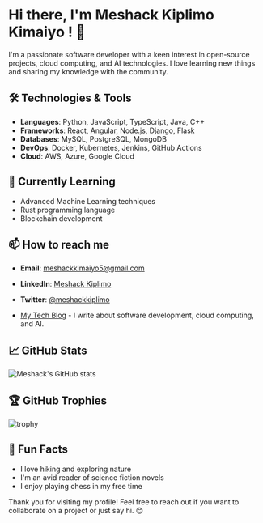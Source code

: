 # Hi there, I'm Meshack Kiplimo Kimaiyo ! 👋

I'm a passionate software developer with a keen interest in open-source projects, cloud computing, and AI technologies. I love learning new things and sharing my knowledge with the community.

## 🛠️ Technologies & Tools

- **Languages**: Python, JavaScript, TypeScript, Java, C++
- **Frameworks**: React, Angular, Node.js, Django, Flask
- **Databases**: MySQL, PostgreSQL, MongoDB
- **DevOps**: Docker, Kubernetes, Jenkins, GitHub Actions
- **Cloud**: AWS, Azure, Google Cloud

## 🌱 Currently Learning

- Advanced Machine Learning techniques
- Rust programming language
- Blockchain development

## 📫 How to reach me

- **Email**: meshackkimaiyo5@gmail.com
- **LinkedIn**: [Meshack Kiplimo](https://www.linkedin.com/in/meshack-kimaiyo-692432255/)
- **Twitter**: [@meshackkiplimo](https://x.com/kokya_kip)





- [My Tech Blog](https://meshackkiplimo.blog) - I write about software development, cloud computing, and AI.

## 📈 GitHub Stats

![Meshack's GitHub stats](https://github-readme-stats.vercel.app/api?username=meshackkiplimo&show_icons=true&theme=radical)

## 🏆 GitHub Trophies

![trophy](https://github-profile-trophy.vercel.app/?username=meshackkiplimo&theme=onedark)

## 🎯 Fun Facts

- I love hiking and exploring nature
- I'm an avid reader of science fiction novels
- I enjoy playing chess in my free time

Thank you for visiting my profile! Feel free to reach out if you want to collaborate on a project or just say hi. 😊
